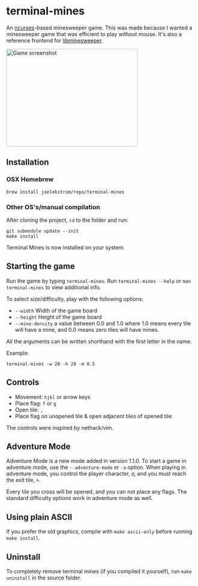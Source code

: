 # terminal-mines
An [ncurses](https://en.wikipedia.org/wiki/Ncurses)-based minesweeper game. This was made because I wanted a minesweeper game that was efficient to play without mouse. It's also a reference frontend for [libminesweeper](https://github.com/accatyyc/libminesweeper/).

<img src="screenshots/terminal-mines.png" alt="Game screenshot" height="260" width="350"> 

## Installation

### OSX Homebrew
```
brew install joelekstrom/repo/terminal-mines
```

### Other OS's/manual compilation
After cloning the project, `cd` to the folder and run:

```
git submodule update --init
make install
```

Terminal Mines is now installed on your system.

## Starting the game
Run the game by typing `terminal-mines`. Run `terminal-mines --help` or `man terminal-mines`
to view additional info.

To select size/difficulty, play with the following options:

- `--width` Width of the game board
- `--height` Height of the game board
- `--mine-density` a value between 0.0 and 1.0 where 1.0 means every tile will have a mine, and 0.0 means zero tiles will have mines.

All the arguments can be written shorthand with the first letter in the name.

Example:
```
terminal-mines -w 20 -h 20 -m 0.5
```

## Controls
- Movement: `hjkl` or arrow keys
- Place flag: `f` or `g`
- Open tile: `,`
- Place flag on unopened tile & open adjacent tiles of opened tile: ` `

The controls were inspired by nethack/vim.

## Adventure Mode

Adventure Mode is a new mode added in version 1.1.0. To start a game in adventure mode,
use the `--adventure-mode` or `-a` option. When playing in adventure mode, you control
the player character, `@`, and you must reach the exit tile, `>`.

Every tile you cross will be opened, and you can not place any flags. The standard
difficulty options work in adventure mode as well.

## Using plain ASCII
If you prefer the old graphics, compile with `make ascii-only`
before running `make install`.

## Uninstall
To completely remove terminal mines (if you compiled it yourself), run `make uninstall` in
the source folder.

